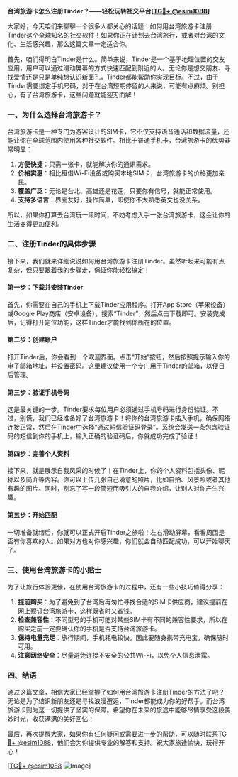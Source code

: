 **台湾旅游卡怎么注册Tinder？——轻松玩转社交平台[[TG💪+ @esim1088](https://t.me/s/esim1088)]**

大家好，今天咱们来聊聊一个很多人都关心的话题：如何用台湾旅游卡注册Tinder这个全球知名的社交软件！如果你正在计划去台湾旅行，或者对台湾的文化、生活感兴趣，那么这篇文章一定适合你。

首先，咱们得明白Tinder是什么。简单来说，Tinder是一个基于地理位置的交友应用，用户可以通过滑动屏幕的方式快速匹配到附近的人。无论你是想交朋友、寻找爱情还是只是单纯想认识新面孔，Tinder都能帮助你实现目标。不过，由于Tinder需要绑定手机号码，对于在台湾短期停留的人来说，可能有点麻烦。别担心，有了台湾旅游卡，这些问题就能迎刃而解！

### 一、为什么选择台湾旅游卡？

台湾旅游卡是一种专门为游客设计的SIM卡，它不仅支持语音通话和数据流量，还能让你在全球范围内使用各种社交软件。相比于普通手机卡，台湾旅游卡的优势非常明显：

1. **方便快捷**：只需一张卡，就能解决你的通讯需求。
2. **价格实惠**：相比租借Wi-Fi设备或购买本地SIM卡，台湾旅游卡的价格更加亲民。
3. **覆盖广泛**：无论是台北、高雄还是花莲，只要你有信号，就能正常使用。
4. **支持多语言**：界面友好，操作简单，即使你不太熟悉英文也没关系。

所以，如果你打算去台湾玩一段时间，不妨考虑入手一张台湾旅游卡，这会让你的生活变得更加便利。

### 二、注册Tinder的具体步骤

接下来，我们就来详细说说如何用台湾旅游卡注册Tinder。虽然听起来可能有点复杂，但只要跟着我的步骤走，保证你能轻松搞定！

#### 第一步：下载并安装Tinder

首先，你需要在自己的手机上下载Tinder应用程序。打开App Store（苹果设备）或Google Play商店（安卓设备），搜索“Tinder”，然后点击下载即可。安装完成后，记得打开定位功能，这样Tinder才能找到你所在的位置。

#### 第二步：创建账户

打开Tinder后，你会看到一个欢迎界面。点击“开始”按钮，然后按照提示输入你的电子邮箱地址，并设置密码。这里建议使用一个专门用于Tinder的邮箱，以便日后管理。

#### 第三步：验证手机号码

这是最关键的一步。Tinder要求每位用户必须通过手机号码进行身份验证。不过，别慌，我们已经准备好了台湾旅游卡！将你的台湾旅游卡插入手机，确保网络连接正常，然后在Tinder中选择“通过短信验证码登录”。系统会发送一条包含验证码的短信到你的手机上，输入正确的验证码后，你就成功完成了验证！

#### 第四步：完善个人资料

接下来，就是展示自我风采的时候了！在Tinder上，你的个人资料包括头像、昵称以及简介等内容。你可以上传几张自己满意的照片，比如自拍、风景照或者其他有趣的图片。同时，别忘了写一段简短而吸引人的自我介绍，让别人对你产生兴趣。

#### 第五步：开始匹配

一切准备就绪后，你就可以正式开启Tinder之旅啦！左右滑动屏幕，看看周围是否有你喜欢的人。如果对方也对你感兴趣，你们就会自动匹配成功，可以开始聊天了。

### 三、使用台湾旅游卡的小贴士

为了让旅行体验更佳，在使用台湾旅游卡的过程中，还有一些小技巧值得分享：

1. **提前购买**：为了避免到了台湾后再匆忙寻找合适的SIM卡供应商，建议提前在网上预订台湾旅游卡，这样既省时又省钱。
2. **检查兼容性**：不同型号的手机可能对某些SIM卡有不同的兼容性要求，所以在购买之前一定要确认你的手机是否支持台湾旅游卡。
3. **保持电量充足**：旅行期间，手机耗电较快，因此要随身携带充电宝，确保随时可用。
4. **注意网络安全**：尽量避免连接不安全的公共Wi-Fi，以免个人信息泄露。

### 四、结语

通过这篇文章，相信大家已经掌握了如何用台湾旅游卡注册Tinder的方法了吧？无论是为了结识新朋友还是寻找浪漫邂逅，Tinder都能成为你的好帮手。而台湾旅游卡则为这一切提供了坚实的保障。希望你在未来的旅途中能够尽情享受这段美妙时光，收获满满的美好回忆！

最后，再次提醒大家，如果你有任何疑问或需要进一步的帮助，可以随时联系[TG💪+ @esim1088](https://t.me/s/esim1088)，他们会为你提供专业的解答和支持。祝大家旅途愉快，玩得开心！

[[TG💪+ @esim1088](https://t.me/s/esim1088) ![Image](https://i.postimg.cc/4NQfJmqS/Snipaste-2025-05-13-00-14-12.png)]
